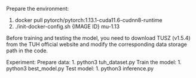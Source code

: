 Prepare the environment:
1. docker pull pytorch/pytorch:1.13.1-cuda11.6-cudnn8-runtime
2. ./init-docker-config.sh {IMAGE ID}  mu-1.13

Before training and testing the model, you need to download TUSZ (v1.5.4) 
from the TUH official website and modify the corresponding data storage path in the code.

Experiment:
    Prepare data:
        1. python3 tuh_dataset.py
    Train the model:
        1. python3 best_model.py
    Test model:
        1. python3 inference.py
